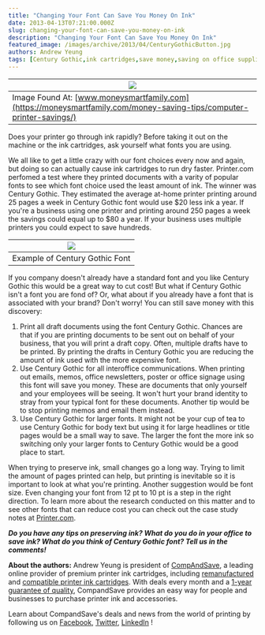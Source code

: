 ```yaml
---
title: "Changing Your Font Can Save You Money On Ink"
date: 2013-04-13T07:21:00.000Z
slug: changing-your-font-can-save-you-money-on-ink
description: "Changing Your Font Can Save You Money On Ink"
featured_image: /images/archive/2013/04/CenturyGothicButton.jpg
authors: Andrew Yeung
tags: [Century Gothic,ink cartridges,save money,saving on office supplies,small business,font,reducing office printing costs,cheap printing]
---
```


| [![](/blog/images/CenturyGothicButton.jpg)](/blog/images/CenturyGothicButton.jpg)                                         |
| -------------------------------------------------------------------------------------------------------------------- |
| Image Found At: [www.moneysmartfamily.com](https://moneysmartfamily.com/money-saving-tips/computer-printer-savings/) |

  
Does your printer go through ink rapidly? Before taking it out on the machine or the ink cartridges, ask yourself what fonts you are using. 

  
We all like to get a little crazy with our font choices every now and again, but doing so can actually cause ink cartridges to run dry faster. Printer.com perfomed a test where they printed documents with a varity of popular fonts to see which font choice used the least amount of ink. The winner was Century Gothic. They estimated the average at-home printer printing around 25 pages a week in Century Gothic font would use $20 less ink a year. If you're a business using one printer and printing around 250 pages a week the savings could equal up to $80 a year. If your business uses multiple printers you could expect to save hundreds. 

  
| [![](/blog/images/198px-CenturyGothicSpecimen.svg-1.png)](/blog/images/198px-CenturyGothicSpecimen.svg-1.png) |
| -------------------------------------------------------------------------------------------------------- |
| Example of Century Gothic Font                                                                           |
  
  
If you company doesn't already have a standard font and you like Century Gothic this would be a great way to cut cost! But what if Century Gothic isn't a font you are fond of? Or, what about if you already have a font that is associated with your brand? Don't worry! You can still save money with this discovery: 

  
1. Print all draft documents using the font Century Gothic. Chances are that if you are printing documents to be sent out on behalf of your business, that you will print a draft copy. Often, multiple drafts have to be printed. By printing the drafts in Century Gothic you are reducing the amount of ink used with the more expensive font.
2. Use Century Gothic for all interoffice communications. When printing out emails, memos, office newsletters, poster or office signage using this font will save you money. These are documents that only yourself and your employees will be seeing. It won't hurt your brand identity to stray from your typical font for these documents. Another tip would be to stop printing memos and email them instead.
3. Use Century Gothic for larger fonts. It might not be your cup of tea to use Century Gothic for body text but using it for large headlines or title pages would be a small way to save. The larger the font the more ink so switching only your larger fonts to Century Gothic would be a good place to start.

  
When trying to preserve ink, small changes go a long way. Trying to limit the amount of pages printed can help, but printing is inevitable so it is important to look at what you're printing. Another suggestion would be font size. Even changing your font from 12 pt to 10 pt is a step in the right direction. To learn more about the research conducted on this matter and to see other fonts that can reduce cost you can check out the case study notes at [Printer.com](https://web.archive.org/web/20091126173637/http://blog.printer.com/2009/04/printing-costs-does-font-choice-make-a-difference/). 

**_Do you have any tips on preserving ink? What do you do in your office to save ink? What do you think of Century Gothic font? Tell us in the comments!_** 

**About the authors:** Andrew Yeung is president of [CompAndSave](https://www.compandsave.com/), a leading online provider of premium printer ink cartridges, including [remanufactured](https://www.compandsave.com/help) and [compatible printer ink cartridges](https://www.compandsave.com/help). With deals every month and a [1-year guarantee of quality](https://www.compandsave.com/help), CompandSave provides an easy way for people and businesses to purchase printer ink and accessories.

Learn about CompandSave's deals and news from the world of printing by following us on [Facebook](https://www.facebook.com/compandsave.ink), [Twitter](https://twitter.com/compandsave), [LinkedIn](https://www.linkedin.com) !